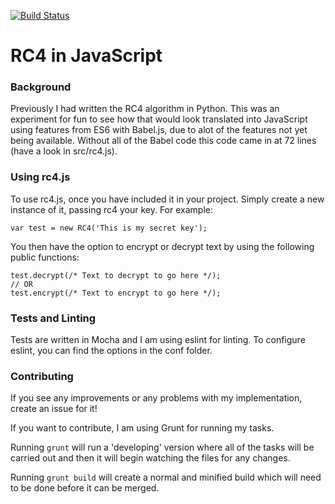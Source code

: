 [![Build Status](https://travis-ci.org/danjford/RC4.js.svg?branch=master)](https://travis-ci.org/danjford/RC4.js)

RC4 in JavaScript
==

### Background

Previously I had written the RC4 algorithm in Python. This was an experiment for fun to see how that would look translated into JavaScript using features from ES6 with Babel.js, due to alot of the features not yet being available. Without all of the Babel code this code came in at 72 lines (have a look in src/rc4.js).

### Using rc4.js

To use rc4.js, once you have included it in your project. Simply create a new instance of it, passing rc4 your key. For example:

```
var test = new RC4('This is my secret key');
```

You then have the option to encrypt or decrypt text by using the following public functions:

```
test.decrypt(/* Text to decrypt to go here */);
// OR
test.encrypt(/* Text to encrypt to go here */);
```

### Tests and Linting

Tests are written in Mocha and I am using eslint for linting. To configure eslint, you can find the options in the conf folder.

### Contributing

If you see any improvements or any problems with my implementation, create an issue for it!

If you want to contribute, I am using Grunt for running my tasks.

Running `grunt` will run a 'developing' version where all of the tasks will be carried out and then it will begin watching the files for any changes.

Running `grunt build` will create a normal and minified build which will need to be done before it can be merged.
